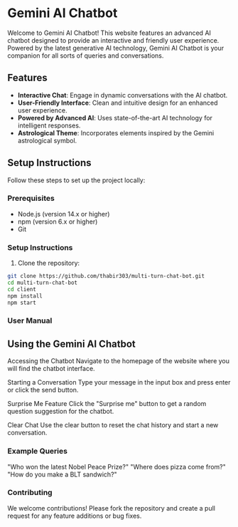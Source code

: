 # Gemini AI Chatbot

Welcome to Gemini AI Chatbot! This website features an advanced AI chatbot designed to provide an interactive and friendly user experience. Powered by the latest generative AI technology, Gemini AI Chatbot is your companion for all sorts of queries and conversations.

## Features

- **Interactive Chat**: Engage in dynamic conversations with the AI chatbot.
- **User-Friendly Interface**: Clean and intuitive design for an enhanced user experience.
- **Powered by Advanced AI**: Uses state-of-the-art AI technology for intelligent responses.
- **Astrological Theme**: Incorporates elements inspired by the Gemini astrological symbol.

## Setup Instructions

Follow these steps to set up the project locally:

### Prerequisites

- Node.js (version 14.x or higher)
- npm (version 6.x or higher)
- Git

### Setup Instructions

1. Clone the repository:
```bash
git clone https://github.com/thabir303/multi-turn-chat-bot.git
cd multi-turn-chat-bot
cd client
npm install
npm start
```

### User Manual
## Using the Gemini AI Chatbot
Accessing the Chatbot
Navigate to the homepage of the website where you will find the chatbot interface.

Starting a Conversation
Type your message in the input box and press enter or click the send button.

Surprise Me Feature
Click the "Surprise me" button to get a random question suggestion for the chatbot.

Clear Chat
Use the clear button to reset the chat history and start a new conversation.

### Example Queries
"Who won the latest Nobel Peace Prize?"
"Where does pizza come from?"
"How do you make a BLT sandwich?"

### Contributing
We welcome contributions! Please fork the repository and create a pull request for any feature additions or bug fixes.
